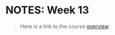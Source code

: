 # NOTES: Week 13

> Here is a link to the course [overview](https://github.com/benbrastmckie/ModalHistory)

